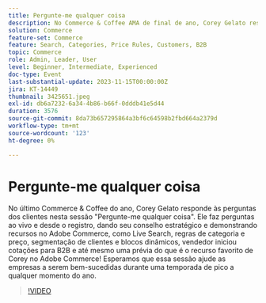 ```yaml
---
title: Pergunte-me qualquer coisa
description: No Commerce & Coffee AMA de final de ano, Corey Gelato responde perguntas e apresenta recursos do Adobe Commerce como Live Search, regras de categoria, segmentação de clientes e cotações B2B para ajudar as empresas a se sobressaírem durante as temporadas de pico.
solution: Commerce
feature-set: Commerce
feature: Search, Categories, Price Rules, Customers, B2B
topic: Commerce
role: Admin, Leader, User
level: Beginner, Intermediate, Experienced
doc-type: Event
last-substantial-update: 2023-11-15T00:00:00Z
jira: KT-14449
thumbnail: 3425651.jpeg
exl-id: db6a7232-6a34-4b86-b66f-0dddb41e5d44
duration: 3576
source-git-commit: 8da73b657295864a3bf6c64598b2fbd664a2379d
workflow-type: tm+mt
source-wordcount: '123'
ht-degree: 0%

---
```


# Pergunte-me qualquer coisa

No último Commerce &amp; Coffee do ano, Corey Gelato responde às perguntas dos clientes nesta sessão &quot;Pergunte-me qualquer coisa&quot;. Ele faz perguntas ao vivo e desde o registro, dando seu conselho estratégico e demonstrando recursos no Adobe Commerce, como Live Search, regras de categoria e preço, segmentação de clientes e blocos dinâmicos, vendedor iniciou cotações para B2B e até mesmo uma prévia do que é o recurso favorito de Corey no Adobe Commerce! Esperamos que essa sessão ajude as empresas a serem bem-sucedidas durante uma temporada de pico a qualquer momento do ano.

>[!VIDEO](https://video.tv.adobe.com/v/3425651/?learn=on)
